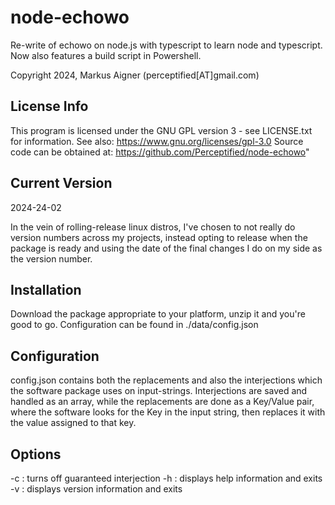 # node-echowo
Re-write of echowo on node.js with typescript to learn node and typescript. Now also features a build script in Powershell.

Copyright 2024, Markus Aigner (perceptified[AT]gmail.com)

## License Info
This program is licensed under the GNU GPL version 3 - see LICENSE.txt for information. See also: https://www.gnu.org/licenses/gpl-3.0
Source code can be obtained at: https://github.com/Perceptified/node-echowo"

## Current Version

2024-24-02

In the vein of rolling-release linux distros, I've chosen to not really do version numbers across my projects, instead opting to release when the package is ready
and using the date of the final changes I do on my side as the version number.

## Installation

Download the package appropriate to your platform, unzip it and you're good to go. Configuration can be found in ./data/config.json

## Configuration

config.json contains both the replacements and also the interjections which the software package uses on input-strings. Interjections are
saved and handled as an array, while the replacements are done as a Key/Value pair, where the software looks for the Key in the input string,
then replaces it with the value assigned to that key.

## Options
-c 
: turns off guaranteed interjection
-h 
: displays help information and exits
-v 
: displays version information and exits

